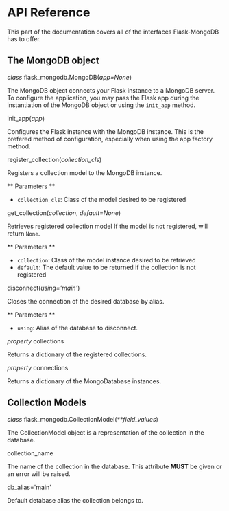 # API Reference

This part of the documentation covers all of the interfaces Flask-MongoDB has to offer. 

## The MongoDB object

_class_ <span class='py_class'>flask_mongodb.MongoDB</span>(_app=None_)

The MongoDB object connects your Flask instance to a MongoDB server. To configure the application, you may pass the Flask app during the instantiation of the MongoDB object or using the `init_app` method.

<span class="class_attr">init_app</span>(_app_)

Configures the Flask instance with the MongoDB instance. This is the prefered method of configuration, especially when using the app factory method.

<span class="class_attr">register_collection</span>(_collection_cls_)

Registers a collection model to the MongoDB instance. 

** Parameters **

- `collection_cls`: Class of the model desired to be registered

<span class="class_attr">get_collection</span>(_collection_, _default=None_)

Retrieves registered collection model If the model is not registered, will return `None`. 

** Parameters **

- `collection`: Class of the model instance desired to be retrieved
- `default`: The default value to be returned if the collection is not registered


<span class="class_attr">disconnect</span>(_using='main'_)

Closes the connection of the desired database by alias.

** Parameters **

- `using`: Alias of the database to disconnect.

_property_ <span class="class_attr">collections</span>

Returns a dictionary of the registered collections.

_property_ <span class="class_attr">connections</span>

Returns a dictionary of the MongoDatabase instances.

## Collection Models

_class_ <span class="py_class">flask_mongodb.CollectionModel</span>(_\*\*field_values_)

The CollectionModel object is a representation of the collection in the database. 

<span class="class_attr">collection_name</span>

The name of the collection in the database. This attribute **MUST** be given or an error will be raised.

<span class="class_attr">db_alias</span>='main'

Default detabase alias the collection belongs to.
